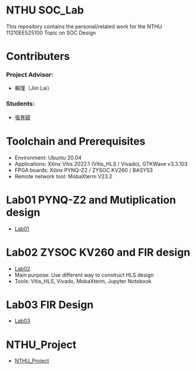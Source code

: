 # NTHU SOC_Lab
This repository contains the personal/related work for the NTHU 11210EE525100 Topic on SOC Design

# Contributers
### Project Advisor:  
- 賴瑾（Jiin Lai）
### Students:
- [張育碩](https://github.com/SamChang03)

# Toolchain and Prerequisites
- Environment: Ubuntu 20.04
- Applications: Xilinx Vitis 2022.1 (Vitis_HLS / Vivado), GTKWave v3.3.103
- FPGA boards: Xilinx PYNQ-Z2 / ZYSOC KV260 / BASYS3
- Remote network tool: MobaXterm V23.2

# Lab01 PYNQ-Z2 and Mutiplication design
- [Lab01](https://github.com/SamChang03/SOC_Lab/tree/main/Lab01)

# Lab02 ZYSOC KV260 and FIR design
- [Lab02](https://github.com/SamChang03/SOC_Lab/tree/main/Lab02)  
- Main purpose: Use different way to construct HLS design 
- Tools: Vitis_HLS, Vivado, MobaXterm, Jupyter Notebook

# Lab03 FIR Design
- [Lab03](https://github.com/SamChang03/SOC_Lab/tree/main/Lab03)

# NTHU_Project 
- [NTHU_Project](https://github.com/SamChang03/SOC_Lab/tree/main/NTHU_Project_v3)  
